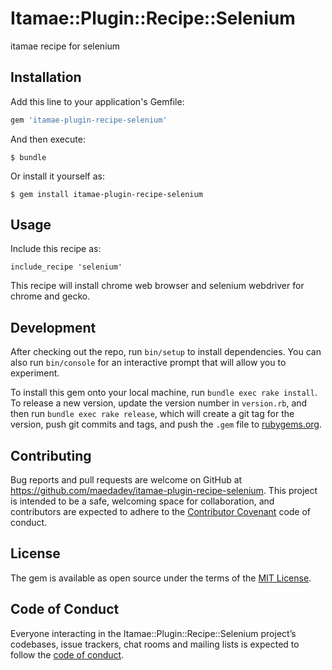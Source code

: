 # Itamae::Plugin::Recipe::Selenium

itamae recipe for selenium

## Installation

Add this line to your application's Gemfile:

```ruby
gem 'itamae-plugin-recipe-selenium'
```

And then execute:

    $ bundle

Or install it yourself as:

    $ gem install itamae-plugin-recipe-selenium

## Usage

Include this recipe as:

    include_recipe 'selenium'

This recipe will install chrome web browser and selenium webdriver for chrome and gecko.

## Development

After checking out the repo, run `bin/setup` to install dependencies. You can also run `bin/console` for an interactive prompt that will allow you to experiment.

To install this gem onto your local machine, run `bundle exec rake install`. To release a new version, update the version number in `version.rb`, and then run `bundle exec rake release`, which will create a git tag for the version, push git commits and tags, and push the `.gem` file to [rubygems.org](https://rubygems.org).

## Contributing

Bug reports and pull requests are welcome on GitHub at https://github.com/maedadev/itamae-plugin-recipe-selenium. This project is intended to be a safe, welcoming space for collaboration, and contributors are expected to adhere to the [Contributor Covenant](http://contributor-covenant.org) code of conduct.

## License

The gem is available as open source under the terms of the [MIT License](https://opensource.org/licenses/MIT).

## Code of Conduct

Everyone interacting in the Itamae::Plugin::Recipe::Selenium project’s codebases, issue trackers, chat rooms and mailing lists is expected to follow the [code of conduct](https://github.com/maedadev/itamae-plugin-recipe-selenium/blob/master/CODE_OF_CONDUCT.md).
